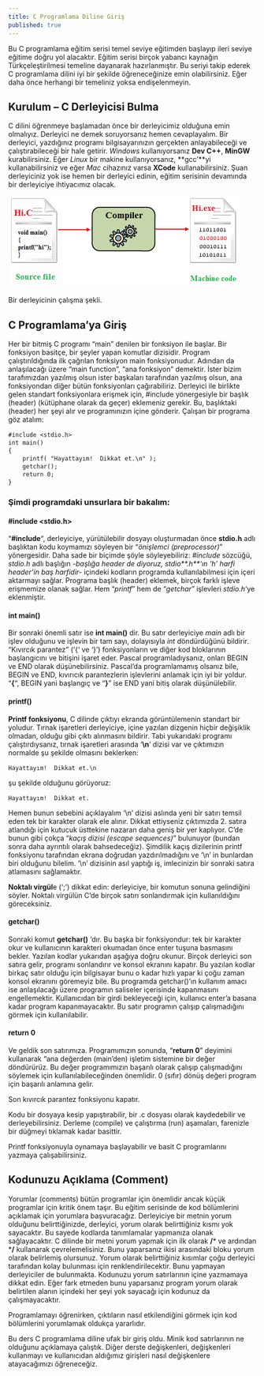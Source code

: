 ```yaml
---
title: C Programlama Diline Giriş
published: true
---
```


Bu C programlama eğitim serisi temel seviye eğitimden başlayıp ileri seviye eğitime doğru yol alacaktır. Eğitim serisi birçok yabancı kaynağın Türkçeleştirilmesi temeline dayanarak hazırlanmıştır. Bu seriyi takip ederek C programlama dilini iyi bir şekilde öğreneceğinize emin olabilirsiniz. Eğer daha önce herhangi bir temeliniz yoksa endişelenmeyin.

## Kurulum – C Derleyicisi Bulma

C dilini öğrenmeye başlamadan önce bir derleyicimiz olduğuna emin olmalıyız. Derleyici ne demek soruyorsanız hemen cevaplayalım. Bir derleyici, yazdığınız programı bilgisayarınızın gerçekten anlayabileceği ve çalıştırabileceği bir hale getirir. _Windows_ kullanıyorsanız **Dev C++**, **MinGW** kurabilirsiniz. Eğer _Linux_ bir makine kullanıyorsanız, **gcc’**yi kullanabilirsiniz ve eğer _Mac_ cihazınız varsa **XCode** kullanabilirsiniz. Şuan derleyiciniz yok ise hemen bir derleyici edinin, eğitim serisinin devamında bir derleyiciye ihtiyacımız olacak.

[![C Programlama](/wp-content/uploads/2017/02/c-compiling.png)](/wp-content/uploads/2017/02/c-compiling.png)

Bir derleyicinin çalışma şekli.

## C Programlama’ya Giriş

Her bir bitmiş C programı “main” denilen bir fonksiyon ile başlar. Bir fonksiyon basitçe, bir şeyler yapan komutlar dizisidir. Program çalıştırıldığında ilk çağrılan fonksiyon main fonksiyonudur. Adından da anlaşılacağı üzere “main function”, “ana fonksiyon” demektir. İster bizim tarafımızdan yazılmış olsun ister başkaları tarafından yazılmış olsun, ana fonksiyondan diğer bütün fonksiyonları çağırabiliriz. Derleyici ile birlikte gelen standart fonksiyonlara erişmek için, #include yönergesiyle bir başlık (header) (kütüphane olarak da geçer) eklemeniz gerekir. Bu, başlıktaki (header) her şeyi alır ve programınızın içine gönderir. Çalışan bir programa göz atalım:
```
#include <stdio.h>
int main()
{
    printf( "Hayattayım!  Dikkat et.\n" );
    getchar();
    return 0;
}
```
### Şimdi programdaki unsurlara bir bakalım:

#### #include <stdio.h>

“**#include**“, derleyiciye, yürütülebilir dosyayı oluşturmadan önce **stdio.h** adlı başlıktan kodu koymamızı söyleyen bir “_önişlemci (preprocessor)_” yönergesidir. Daha sade bir biçimde şöyle söyleyebiliriz: _#include_ sözcüğü, _stdio.h_ adlı başlığın _-başlığa header de diyoruz, stdio**.h**‘ın ‘h’ harfi header’in baş harfidir-_ içindeki kodların programda kullanılabilmesi için içeri aktarmayı sağlar. Programa başlık (header) eklemek, birçok farklı işleve erişmemize olanak sağlar. Hem “_printf_” hem de “_getchar_” işlevleri _stdio.h_‘ye eklenmiştir.

#### int main()

Bir sonraki önemli satır ise **int main()** dir. Bu satır derleyiciye _main_ adlı bir işlev olduğunu ve işlevin bir tam sayı, dolayısıyla _int_ döndürdüğünü bildirir. “Kıvırcık parantez” (‘{‘ ve ‘}’) fonksiyonların ve diğer kod bloklarının başlangıcını ve bitişini işaret eder. Pascal programladıysanız, onları BEGIN ve END olarak düşünebilirsiniz. Pascal’da programlamamış olsanız bile, BEGIN ve END, kıvırıcık parantezlerin işlevlerini anlamak için iyi bir yoldur. “**{**“, BEGIN yani başlangıç ve “**}**” ise END yani bitiş olarak düşünülebilir.

#### printf()

**Printf fonksiyonu**, C dilinde çıktıyı ekranda görüntülemenin standart bir yoludur. Tırnak işaretleri derleyiciye, içine yazılan dizgenin hiçbir değişiklik olmadan, olduğu gibi çıktı alınmasını bildirir. Tabi yukarıdaki programı çalıştırdıysanız, tırnak işaretleri arasında ‘**\n**‘ dizisi var ve çıktımızın normalde şu şekilde olmasını beklerken:
```
Hayattayım!  Dikkat et.\n
```
şu şekilde olduğunu görüyoruz:
```
Hayattayım!  Dikkat et.
```
Hemen bunun sebebini açıklayalım ‘\n’ dizisi aslında yeni bir satırı temsil eden tek bir karakter olarak ele alınır. Dikkat ettiyseniz çıktımızda 2. satıra atlandığı için kutucuk üsttekine nazaran daha geniş bir yer kaplıyor. C’de bunun gibi çokça “_kaçış dizisi (escape sequences)_” bulunuyor (bundan sonra daha ayrıntılı olarak bahsedeceğiz). Şimdilik kaçış dizilerinin printf fonksiyonu tarafından ekrana doğrudan yazdırılmadığını ve ‘\n’ in bunlardan biri olduğunu bilelim. ‘\n’ dizisinin asıl yaptığı iş, imlecinizin bir sonraki satıra atlamasını sağlamaktır.

**Noktalı virgül**e (‘;’) dikkat edin: derleyiciye, bir komutun sonuna gelindiğini söyler. Noktalı virgülün C’de birçok satırı sonlandırmak için kullanıldığını göreceksiniz.

#### getchar()

Sonraki komut **getchar()** ‘dır. Bu başka bir fonksiyondur: tek bir karakter okur ve kullanıcının karakteri okumadan önce enter tuşuna basmasını bekler. Yazılan kodlar yukarıdan aşağıya doğru okunur. Birçok derleyici son satıra gelir, programı sonlandırır ve konsol ekranını kapatır. Bu yazılan kodlar birkaç satır olduğu için bilgisayar bunu o kadar hızlı yapar ki çoğu zaman konsol ekranını göremeyiz bile. Bu programda getchar()’ın kullanım amacı ise anlaşılacağı üzere programın saliseler içerisinde kapanmasını engellemektir. Kullanıcıdan bir girdi bekleyeceği için, kullanıcı enter’a basana kadar program kapanmayacaktır. Bu satır programın çalışıp çalışmadığını görmek için kullanılabilir.

#### return 0

Ve geldik son satırımıza. Programımızın sonunda, “**return 0**” deyimini kullanarak “ana değerden (main’den) işletim sistemine bir değer döndürürüz. Bu değer programımızın başarılı olarak çalışıp çalışmadığını söylemek için kullanılabileceğinden önemlidir. 0 (sıfır) dönüş değeri program için başarılı anlamına gelir.

Son kıvırcık parantez fonksiyonu kapatır.

Kodu bir dosyaya kesip yapıştırabilir, bir .c dosyası olarak kaydedebilir ve derleyebilirsiniz. Derleme (compile) ve çalıştırma (run) aşamaları, farenizle bir düğmeyi tıklamak kadar basittir.

Printf fonksiyonuyla oynamaya başlayabilir ve basit C programlarını yazmaya çalışabilirsiniz.

## Kodunuzu Açıklama (Comment)

Yorumlar (comments) bütün programlar için önemlidir ancak küçük programlar için kritik önem taşır. Bu eğitim serisinde de kod bölümlerini açıklamak için yorumlara başvuracağız. Derleyiciye bir metnin yorum olduğunu belirttiğinizde, derleyici, yorum olarak belirttiğiniz kısmı yok sayacaktır. Bu sayede kodlarda tanımlamalar yapmanıza olanak sağlayacaktır. C dilinde bir metni yorum yapmak için ilk olarak **/*** ve ardından ***/** kullanarak çevrelemelisiniz. Bunu yaparsanız ikisi arasındaki bloku yorum olarak belirlemiş olursunuz. Yorum olarak belirttiğiniz kısımlar çoğu derleyici tarafından kolay bulunması için renklendirilecektir. Bunu yapmayan derleyiciler de bulunmakta. Kodunuzu yorum satırlarının içine yazmamaya dikkat edin. Eğer fark etmeden bunu yaparsanız program yorum olarak belirtilen alanın içindeki her şeyi yok sayacağı için kodunuz da çalışmayacaktır.

Programlamayı öğrenirken, çıktıların nasıl etkilendiğini görmek için kod bölümlerini yorumlamak oldukça yararlıdır.

Bu ders C programlama diline ufak bir giriş oldu. Minik kod satırlarının ne olduğunu açıklamaya çalıştık. Diğer derste değişkenleri, değişkenleri kullanmayı ve kullanıcıdan aldığımız girişleri nasıl değişkenlere atayacağımızı öğreneceğiz.
